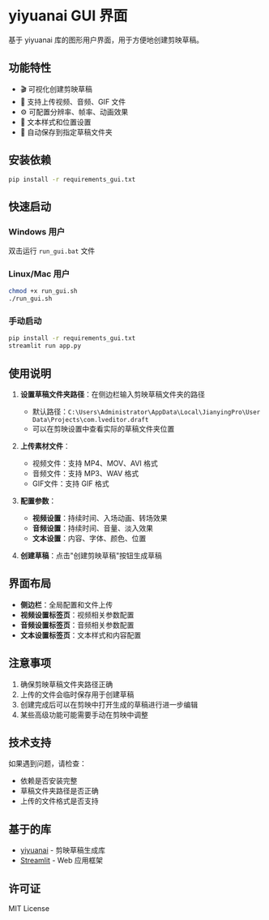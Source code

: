 # yiyuanai GUI 界面

基于 yiyuanai 库的图形用户界面，用于方便地创建剪映草稿。

## 功能特性

- 🎬 可视化创建剪映草稿
- 📁 支持上传视频、音频、GIF 文件
- ⚙️ 可配置分辨率、帧率、动画效果
- 🎨 文本样式和位置设置
- 💾 自动保存到指定草稿文件夹

## 安装依赖

```bash
pip install -r requirements_gui.txt
```

## 快速启动

### Windows 用户
双击运行 `run_gui.bat` 文件

### Linux/Mac 用户
```bash
chmod +x run_gui.sh
./run_gui.sh
```

### 手动启动
```bash
pip install -r requirements_gui.txt
streamlit run app.py
```

## 使用说明

1. **设置草稿文件夹路径**：在侧边栏输入剪映草稿文件夹的路径
   - 默认路径：`C:\Users\Administrator\AppData\Local\JianyingPro\User Data\Projects\com.lveditor.draft`
   - 可以在剪映设置中查看实际的草稿文件夹位置

2. **上传素材文件**：
   - 视频文件：支持 MP4、MOV、AVI 格式
   - 音频文件：支持 MP3、WAV 格式  
   - GIF文件：支持 GIF 格式

3. **配置参数**：
   - **视频设置**：持续时间、入场动画、转场效果
   - **音频设置**：持续时间、音量、淡入效果
   - **文本设置**：内容、字体、颜色、位置

4. **创建草稿**：点击"创建剪映草稿"按钮生成草稿

## 界面布局

- **侧边栏**：全局配置和文件上传
- **视频设置标签页**：视频相关参数配置
- **音频设置标签页**：音频相关参数配置  
- **文本设置标签页**：文本样式和内容配置

## 注意事项

1. 确保剪映草稿文件夹路径正确
2. 上传的文件会临时保存用于创建草稿
3. 创建完成后可以在剪映中打开生成的草稿进行进一步编辑
4. 某些高级功能可能需要手动在剪映中调整

## 技术支持

如果遇到问题，请检查：
- 依赖是否安装完整
- 草稿文件夹路径是否正确
- 上传的文件格式是否支持

## 基于的库

- [yiyuanai](https://github.com/your-repo/yiyuanai) - 剪映草稿生成库
- [Streamlit](https://streamlit.io/) - Web 应用框架

## 许可证

MIT License